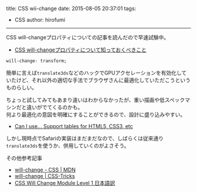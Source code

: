 title: CSS wii-change
date: 2015-08-05 20:37:01
tags:
- CSS
author: hirofumi

---
CSS will-changeプロパティについての記事を読んだので早速試験中。

-   [CSS will-changeプロパティについて知っておくべきこと](https://dev.opera.com/articles/ja/css-will-change-property/)

```css
will-change: transform;
```

簡単に言えば`translate3ds`などのハックでGPUアクセレーションを有効化していたけど、それ以外の適切な手法でブラウザさんに最適化していただこうというものらしい。

ちょっと試してみてもあまり違いはわからなかったが、重い描画や低スペックマシンだと違いがでてくるのかも。  
何より最適化の意図を明確にすることができるので、設計に盛り込みやすい。

-   [Can I use… Support tables for HTML5, CSS3, etc](http://caniuse.com/#feat=will-change)

しかし現時点でSafariの実装はまだまだなので、しばらくは従来通り`translate3ds`を使うか、併用していくのがよさそう。

その他参考記事

-   [will-change - CSS | MDN](https://developer.mozilla.org/ja/docs/Web/CSS/will-change)
-   [will-change | CSS-Tricks](https://css-tricks.com/almanac/properties/w/will-change/)
-   [CSS Will Change Module Level 1 日本語訳](http://www.hcn.zaq.ne.jp/___/WEB/css-will-change-ja.html)